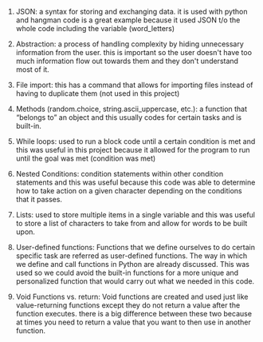 1) JSON: a syntax for storing and exchanging data. it is used with python and hangman code is a great example because it used JSON t/o the whole code including the variable (word_letters)

2) Abstraction: a process of handling complexity by hiding unnecessary information from the user. this is important so the user doesn't have too much information flow out towards them and they don't understand most of it.

3) File import: this has a command that allows for importing files instead of having to duplicate them (not used in this project)

4) Methods (random.choice, string.ascii_uppercase, etc.): a function that “belongs to” an object and this usually codes for certain tasks and is built-in.

5) While loops:  used to run a block code until a certain condition is met and this was useful in this project because it allowed for the program to run until the goal was met (condition was met)

6) Nested Conditions: condition statements within other condition statements and this was useful because this code was able to determine how to take action on a given character depending on the conditions that it passes.

7) Lists: used to store multiple items in a single variable and this was useful to store a list of characters to take from and allow for words to be built upon.

8) User-defined functions: Functions that we define ourselves to do certain specific task are referred as user-defined functions. The way in which we define and call functions in Python are already discussed. This was used so we could avoid the built-in functions for a more unique and personalized function that would carry out what we needed in this code.

9) Void Functions vs. return: Void functions are created and used just like value-returning functions except they do not return a value after the function executes. there is a big difference between these two because at times you need to return a value that you want to then use in another function. 